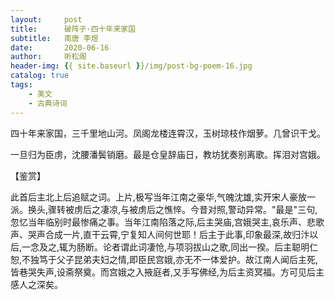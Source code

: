 ```yaml
---
layout:     post
title:      破阵子·四十年来家国
subtitle:   南唐 李煜
date:       2020-06-16
author:     听松阁
header-img: {{ site.baseurl }}/img/post-bg-poem-16.jpg
catalog: true
tags:
    - 美文
    - 古典诗词
---
```



四十年来家国，三千里地山河。凤阁龙楼连霄汉，玉树琼枝作烟萝。几曾识干戈。

一旦归为臣虏，沈腰潘鬓销磨。最是仓皇辞庙日，教坊犹奏别离歌。挥泪对宫娥。

【鉴赏】

此首后主北上后追赋之词。上片,极写当年江南之豪华,气魄沈雄,实开宋人豪放一派。换头,骤转被虏后之凄凉,与被虏后之憔悴。今昔对照,警动异常。"最是"三句,忽忆当年临别时最惨痛之事。当年江南陷落之际,后主哭庙,宫娥哭主,哀乐声、悲歌声、哭声合成一片,直干云霄,宁复知人间何世耶！后主于此事,印象最深,故归汴以后,一念及之,辄为肠断。论者谓此词凄怆,与项羽拔山之歌,同出一揆。后主聪明仁恕,不独笃于父子昆弟夫妇之情,即臣民宫娥,亦无不一体爱护。故江南人闻后主死,皆巷哭失声,设斋祭奠。而宫娥之入掖庭者,又手写佛经,为后主资冥福。方可见后主感人之深矣。
